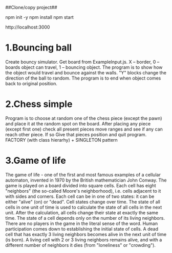 ##Clone/copy project##

npm init -y		npm install		npm start  	

http://localhost:3000

# 1.Bouncing ball
Create bouncy simulator. Get board from ExampleInput.js. X – border, 0 – boards object can travel, 1 – bouncing object. 
The program is to show how the object would travel and bounce against the walls. 
"Y" blocks change the direction of the ball to random.
The program is to end when object comes back to original position. 

# 2.Chess simple
Program is to choose at random one of the chess piece (except the pawn) and place it at the random spot on the board. 
After placing any piece (except first one) check all present pieces move ranges and see if any can reach other piece. 
If so Give that pieces position and quit program. FACTORY (with class hierarhy) + SINGLETON pattern

# 3.Game of life
The game of life - one of the first and most famous examples of a cellular automaton, invented in 1970 by the British mathematician John Conway.
The game is played on a board divided into square cells. Each cell has eight "neighbors" (the so-called Moore's neighborhood),
i.e. cells adjacent to it with sides and corners. Each cell can be in one of two states: it can be either "alive" (on) or "dead".
Cell states change over time. The state of all cells in one unit of time is used to calculate the state of all cells in the next unit.
After the calculation, all cells change their state at exactly the same time. The state of a cell depends only on the number of its living neighbors.
There are no players in the game in the literal sense of the word. Human participation comes down to establishing the initial state of cells.
A dead cell that has exactly 3 living neighbors becomes alive in the next unit of time (is born).
A living cell with 2 or 3 living neighbors remains alive, and with a different number of neighbors it dies (from "loneliness" or "crowding").
